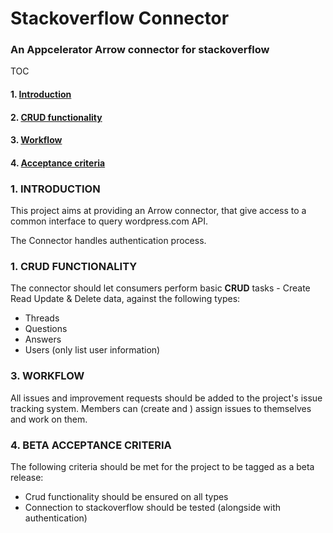 # Stackoverflow Connector

### An Appcelerator Arrow connector for stackoverflow

TOC

#### 1. [Introduction](#head1)
#### 2. [CRUD functionality](#head2)
#### 3. [Workflow](#head3)
#### 4. [Acceptance criteria](#head4)

### <a name="head1"></a> 1. INTRODUCTION
This project aims at providing an Arrow connector, that give access to  a common interface to query wordpress.com API.

The Connector handles authentication process.


### <a name="head2"></a> 1. CRUD FUNCTIONALITY

The connector should let consumers perform basic **CRUD** tasks - Create Read Update & Delete data, against the following types:

* Threads
* Questions
* Answers
* Users (only list user information)

### <a name="head3"></a>  3. WORKFLOW

All issues and improvement requests should be added to the project's issue tracking system.
Members can (create and ) assign issues to themselves and work on them. 


### <a name="head4"></a>  4. BETA ACCEPTANCE CRITERIA

The following criteria should be met for the project to be tagged as a beta release:

* Crud functionality should be ensured on all types
* Connection to stackoverflow should be tested (alongside with authentication)
